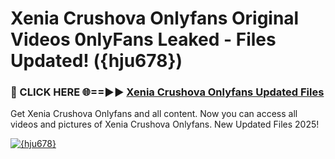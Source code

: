 # Xenia Crushova Onlyfans Original Videos 0nlyFans Leaked - Files Updated! ({hju678})

<h3>🔴 CLICK HERE 🌐==►► <a href="https://tinyurl.com/ms9xzufz" rel="nofollow">Xenia Crushova Onlyfans Updated Files</a></h3>

Get Xenia Crushova Onlyfans and all content. Now you can access all videos and pictures of Xenia Crushova Onlyfans. New Updated Files 2025!

[![{hju678}](https://i.imgur.com/PQ7UWWw.gif)](https://tinyurl.com/ms9xzufz)